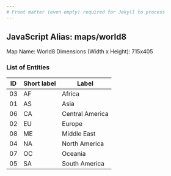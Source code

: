 ```yaml
---
# Front matter (even empty) required for Jekyll to process
---
```


## JavaScript Alias: maps/world8

Map Name: World8
Dimensions (Width x Height): 715x405





### List of Entities

ID | Short label | Label
---|---|---|
03|AF|Africa
01|AS|Asia
06|CA|Central America
02|EU|Europe
08|ME|Middle East
04|NA|North America
07|OC|Oceania
05|SA|South America

